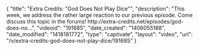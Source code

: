 {
    "title": "Extra Credits: \"God Does Not Play Dice\"",
    "description": "This week, we address the rather large reaction to our previous episode. Come discuss this topic in the forums! http:\/\/extra-credits.net\/episodes\/god-does-no...",
    "videoid": "191685",
    "date_created": "1406055188",
    "date_modified": "1418181772",
    "type": "captivate",
    "layout": "video",
    "url": "\/v\/extra-credits-god-does-not-play-dice\/191685"
}